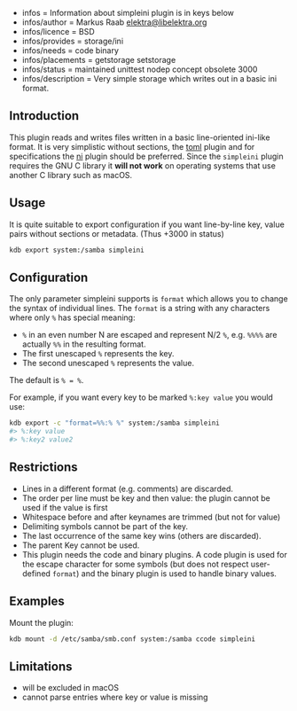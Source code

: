- infos = Information about simpleini plugin is in keys below
- infos/author = Markus Raab <elektra@libelektra.org>
- infos/licence = BSD
- infos/provides = storage/ini
- infos/needs = code binary
- infos/placements = getstorage setstorage
- infos/status = maintained unittest nodep concept obsolete 3000
- infos/description = Very simple storage which writes out in a basic ini format.

## Introduction

This plugin reads and writes files written in a basic line-oriented ini-like format.
It is very simplistic without sections, the [toml](../toml/) plugin and for specifications
the [ni](../ni/) plugin should be preferred. Since the `simpleini` plugin requires
the GNU C library it **will not work** on operating systems that use another C library
such as macOS.

## Usage

It is quite suitable to export configuration if you want line-by-line key, value pairs
without sections or metadata.
(Thus +3000 in status)

```sh
kdb export system:/samba simpleini
```

## Configuration

The only parameter simpleini supports is `format` which allows you to change the syntax
of individual lines.
The `format` is a string with any characters where only `%` has special meaning:

- `%` in an even number N are escaped and represent N/2 `%`, e.g. `%%%%` are actually `%%` in the resulting format.
- The first unescaped `%` represents the key.
- The second unescaped `%` represents the value.

The default is `% = %`.

For example, if you want every key to be marked `%:key value` you would use:

```sh
kdb export -c "format=%%:% %" system:/samba simpleini
#> %:key value
#> %:key2 value2
```

## Restrictions

- Lines in a different format (e.g. comments) are discarded.
- The order per line must be key and then value: the plugin cannot be used if the value is first
- Whitespace before and after keynames are trimmed (but not for value)
- Delimiting symbols cannot be part of the key.
- The last occurrence of the same key wins (others are discarded).
- The parent Key cannot be used.
- This plugin needs the code and binary plugins.
  A code plugin is used for the escape character for some symbols (but does not respect user-defined `format`)
  and the binary plugin is used to handle binary values.

## Examples

Mount the plugin:

```sh
kdb mount -d /etc/samba/smb.conf system:/samba ccode simpleini
```

## Limitations

- will be excluded in macOS
- cannot parse entries where key or value is missing
